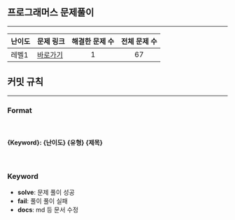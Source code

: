## 프로그래머스 문제풀이
---

난이도|문제 링크|해결한 문제 수| 전체 문제 수
------|---|:---:|:---:|
레벨1|[바로가기](https://github.com/HyungJun-Yoo/programmers/Lv1)|1|67


## 커밋 규칙
---
### **Format**
<br>


#### {Keyword}: {난이도} {유형} {제목}  

<br>


### **Keyword**
- **solve**: 문제 풀이 성공
- **fail**: 풀이 풀이 실패
- **docs**: md 등 문서 수정


